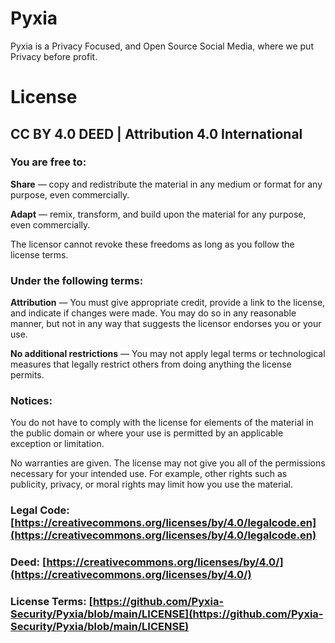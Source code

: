 # Pyxia
Pyxia is a Privacy Focused, and Open Source Social Media, where we put Privacy before profit. 


# License
## CC BY 4.0 DEED | Attribution 4.0 International
### You are free to:

__Share__ — copy and redistribute the material in any medium or format for any purpose, even commercially.

__Adapt__ — remix, transform, and build upon the material for any purpose, even commercially.

The licensor cannot revoke these freedoms as long as you follow the license terms.

### Under the following terms:

__Attribution__ — You must give appropriate credit, provide a link to the license, and indicate if changes were made. You may do so in any reasonable manner, but not in any way that suggests the licensor endorses you or your use.

__No additional restrictions__ — You may not apply legal terms or technological measures that legally restrict others from doing anything the license permits.

### Notices:

You do not have to comply with the license for elements of the material in the public domain or where your use is permitted by an applicable exception or limitation.

No warranties are given. The license may not give you all of the permissions necessary for your intended use. For example, other rights such as publicity, privacy, or moral rights may limit how you use the material.

### Legal Code: [https://creativecommons.org/licenses/by/4.0/legalcode.en](https://creativecommons.org/licenses/by/4.0/legalcode.en)

### Deed: [https://creativecommons.org/licenses/by/4.0/](https://creativecommons.org/licenses/by/4.0/)

### License Terms: [https://github.com/Pyxia-Security/Pyxia/blob/main/LICENSE](https://github.com/Pyxia-Security/Pyxia/blob/main/LICENSE)
